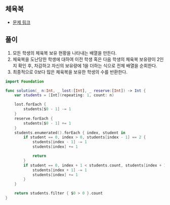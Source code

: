 ## 체육복

- [문제 링크](https://programmers.co.kr/learn/courses/30/lessons/42862)

## 풀이
1. 모든 학생의 체육복 보유 현황을 나타내는 배열을 만든다.
2. 체육복을 도난당한 학생에 대하여 이전 학생 혹은 다음 학생의 체육복 보유량이 2인지 확인 후, 차감하고 자신의 보유량에 1을 더하는 식으로 전체 배열을 순회한다.
3. 최종적으로 0보다 많은 체육복을 보유한 학생의 수를 반환한다.

```swift
import Foundation

func solution(_ n:Int, _ lost:[Int], _ reserve:[Int]) -> Int {
    var students = [Int](repeating: 1, count: n)

    lost.forEach {
        students[$0 - 1] -= 1
    }
    reserve.forEach {
        students[$0 - 1] += 1
    }
    students.enumerated().forEach { index, student in
        if student == 0, index > 0, students[index - 1] == 2 {
            students[index - 1] -= 1
            students[index] += 1

            return
        }
        if student == 0, index + 1 < students.count, students[index + 1] == 2 {
            students[index + 1] -= 1
            students[index] += 1
        }
    }

    return students.filter { $0 > 0 }.count
}
```
